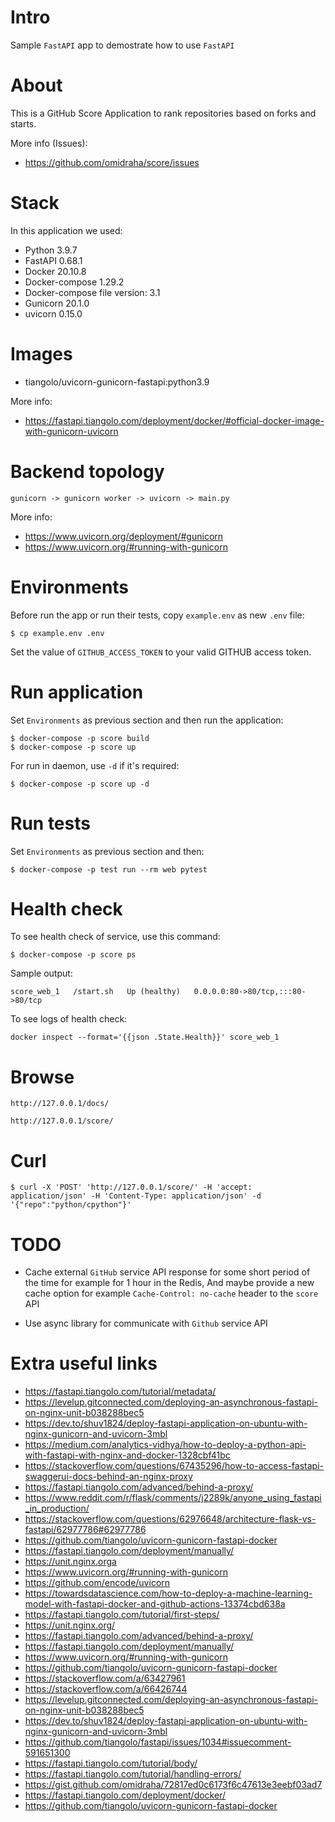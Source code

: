 Intro
=====

Sample `FastAPI` app to demostrate how to use `FastAPI`


About
=====
This is a GitHub Score Application to rank repositories based on forks and starts.

More info (Issues):

* https://github.com/omidraha/score/issues

Stack
=====

In this application we used:

* Python 3.9.7
* FastAPI 0.68.1
* Docker 20.10.8
* Docker-compose 1.29.2
* Docker-compose file version: 3.1
* Gunicorn 20.1.0
* uvicorn 0.15.0

Images
======

* tiangolo/uvicorn-gunicorn-fastapi:python3.9

More info:

* https://fastapi.tiangolo.com/deployment/docker/#official-docker-image-with-gunicorn-uvicorn

Backend topology
=================

```
gunicorn -> gunicorn worker -> uvicorn -> main.py
```

More info:

* https://www.uvicorn.org/deployment/#gunicorn
* https://www.uvicorn.org/#running-with-gunicorn


Environments
============

Before run the app or run their tests, copy `example.env` as new `.env` file: 

```
$ cp example.env .env
```

Set the value of `GITHUB_ACCESS_TOKEN` to your valid GITHUB access token.

Run application
===============

Set `Environments` as previous section and then run the application:

```
$ docker-compose -p score build
$ docker-compose -p score up
```

For run in daemon, use `-d` if it's required:

```
$ docker-compose -p score up -d
```


Run tests
=========

Set `Environments` as previous section and then:

```
$ docker-compose -p test run --rm web pytest
```


Health check
============

To see health check of service, use this command:

```
$ docker-compose -p score ps
```

Sample output:

```
score_web_1   /start.sh   Up (healthy)   0.0.0.0:80->80/tcp,:::80->80/tcp
```

To see logs of health check:

```
docker inspect --format='{{json .State.Health}}' score_web_1
```


Browse
======

    http://127.0.0.1/docs/

    http://127.0.0.1/score/


Curl
====

```
$ curl -X 'POST' 'http://127.0.0.1/score/' -H 'accept: application/json' -H 'Content-Type: application/json' -d '{"repo":"python/cpython"}'
```

TODO
====

* Cache external `GitHub` service API response for some short period of the time for example for 1 hour in the Redis,
    And maybe provide a new cache option for example `Cache-Control: no-cache` header to the `score` API

* Use async library for communicate with `Github` service API 


Extra useful links
==================


* https://fastapi.tiangolo.com/tutorial/metadata/
* https://levelup.gitconnected.com/deploying-an-asynchronous-fastapi-on-nginx-unit-b038288bec5
* https://dev.to/shuv1824/deploy-fastapi-application-on-ubuntu-with-nginx-gunicorn-and-uvicorn-3mbl
* https://medium.com/analytics-vidhya/how-to-deploy-a-python-api-with-fastapi-with-nginx-and-docker-1328cbf41bc
* https://stackoverflow.com/questions/67435296/how-to-access-fastapi-swaggerui-docs-behind-an-nginx-proxy
* https://fastapi.tiangolo.com/advanced/behind-a-proxy/
* https://www.reddit.com/r/flask/comments/j2289k/anyone_using_fastapi_in_production/
* https://stackoverflow.com/questions/62976648/architecture-flask-vs-fastapi/62977786#62977786
* https://github.com/tiangolo/uvicorn-gunicorn-fastapi-docker
* https://fastapi.tiangolo.com/deployment/manually/
* https://unit.nginx.orga
* https://www.uvicorn.org/#running-with-gunicorn
* https://github.com/encode/uvicorn
* https://towardsdatascience.com/how-to-deploy-a-machine-learning-model-with-fastapi-docker-and-github-actions-13374cbd638a
* https://fastapi.tiangolo.com/tutorial/first-steps/
* https://unit.nginx.org/
* https://fastapi.tiangolo.com/advanced/behind-a-proxy/
* https://fastapi.tiangolo.com/deployment/manually/
* https://www.uvicorn.org/#running-with-gunicorn
* https://github.com/tiangolo/uvicorn-gunicorn-fastapi-docker
* https://stackoverflow.com/a/63427961
* https://stackoverflow.com/a/66426744
* https://levelup.gitconnected.com/deploying-an-asynchronous-fastapi-on-nginx-unit-b038288bec5
* https://dev.to/shuv1824/deploy-fastapi-application-on-ubuntu-with-nginx-gunicorn-and-uvicorn-3mbl
* https://github.com/tiangolo/fastapi/issues/1034#issuecomment-591651300
* https://fastapi.tiangolo.com/tutorial/body/
* https://fastapi.tiangolo.com/tutorial/handling-errors/
* https://gist.github.com/omidraha/72817ed0c6173f6c47613e3eebf03ad7
* https://fastapi.tiangolo.com/deployment/docker/
* https://github.com/tiangolo/uvicorn-gunicorn-fastapi-docker
